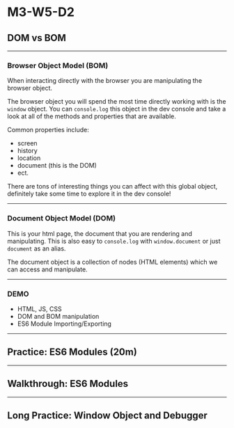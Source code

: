 # M3-W5-D2

## DOM vs BOM

---

### Browser Object Model (BOM)

When interacting directly with the browser you are manipulating the browser
object.

The browser object you will spend the most time directly working with is the
`window` object. You can `console.log` this object in the dev console and take a
look at all of the methods and properties that are available.

Common properties include:

- screen
- history
- location
- document (this is the DOM)
- ect.

There are tons of interesting things you can affect with this global object,
definitely take some time to explore it in the dev console!

---

### Document Object Model (DOM)

This is your html page, the document that you are rendering and manipulating.
This is also easy to `console.log` with `window.document` or just `document` as
an alias.

The document object is a collection of nodes (HTML elements) which we can
access and manipulate.

---

### DEMO

- HTML, JS, CSS
- DOM and BOM manipulation
- ES6 Module Importing/Exporting

---

## Practice: ES6 Modules (20m)

---

## Walkthrough: ES6 Modules

---

## Long Practice: Window Object and Debugger

